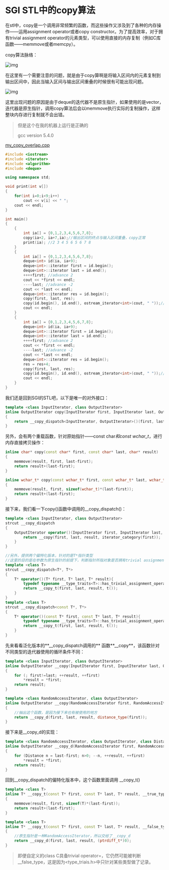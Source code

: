 # SGI STL中的copy算法

在stl中，copy是一个调用非常频繁的函数，而这些操作又涉及到了各种的内存操作——运用assignment operator或者copy constructor。为了提高效率，对于拥有trivial assignment operator的元素类型，可以使用直接的内存复制（例如C库函数——memmove或者memcpy）。

copy算法脉络：

![img](stl_copy_6_2)

在这里有一个需要注意的问题，就是由于copy算啊是将输入区间内的元素复制到输出区间中，因此当输入区间与输出区间重叠的时候很有可能出现问题。

![img](stl_copy_6_3)

这里出现问题的原因是由于deque的迭代器不是原生指针，如果使用的是vector，迭代器是原生指针，调用copy算法后会以memmove执行实际的复制操作，这样整块内存进行复制就不会出错。

> 但是这个在我的机器上运行是正确的
>
> gcc version 5.4.0

[my_copy_overlap.cpp](https://github.com/LucienXian/stl_algorithms/blob/master/algobase/my_copy_overlap.cpp)

```cpp
#include <iostream>
#include <iterator>
#include <algorithm>
#include <deque>

using namespace std;

void print(int v[])
{
    for(int i=0;i<9;i++)
        cout << v[i] << " ";
    cout << endl;
}

int main()
{
    {
        int ia[] = {0,1,2,3,4,5,6,7,8};
        copy(ia+2, ia+7,ia);//输出区间的终点与输入区间重叠，copy正常
        print(ia); //2 3 4 5 6 5 6 7 8
    }
    {
        int ia[] = {0,1,2,3,4,5,6,7,8};
        deque<int> id(ia, ia+9);
        deque<int>::iterator first = id.begin();
        deque<int>::iterator last = id.end();
        ++++first; //advance 2
        cout << *first << endl;
        ----last; //advance -2
        cout << *last << endl;
        deque<int>::iterator res = id.begin();
        copy(first, last, res);
        copy(id.begin(), id.end(), ostream_iterator<int>(cout, " "));//2 3 4 5 6 5 6 7 8
        cout << endl;
    }
    {
        int ia[] = {0,1,2,3,4,5,6,7,8};
        deque<int> id(ia, ia+9);
        deque<int>::iterator first = id.begin();
        deque<int>::iterator last = id.end();
        ++++first; //advance 2
        cout << *first << endl;
        ----last; //advance -2
        cout << *last << endl;
        deque<int>::iterator res = id.begin();
        res = res+4;
        copy(first, last, res);
        copy(id.begin(), id.end(), ostream_iterator<int>(cout, " "));//0 1 2 3 2 3 4 5 6
        cout << endl;
    }
}
```



我们还是回到SGI的STL吧，以下是唯一的对外接口：

```cpp
template <class InputIterator, class OutputIterator>
inline OutputIterator copy(InputIterator first, InputIterator last, OutputIterator result)
{
    return __copy_dispatch<InputIterator, OutputIterator>()(first, last, result);
}
```



另外，会有两个重载函数，针对原始指针——const char*和const wchar_t*，进行内存直接拷贝操作：

```c++
inline char* copy(const char* first, const char* last, char* result)
{
    memmove(result, first, last-first);
    return result+(last-first);
}

inline wchar_t* copy(const wchar_t* first, const wchar_t* last, wchar_t* result)
{
    memmove(result, first, sizeof(wchar_t)*(last-first));
    return result+(last-first);
}
```



接下来，我们看一下copy()函数中调用的__copy_dispatch()：

```c++
template <class InputIterator, class OutputIterator>
strcut __copy_dispatch
{
	OutputIterator operator()(InputIterator first, InputIterator last, OutputIterator result){
		return __copy(first, last, result, iterator_category(first));
	}
}

//另外，提供两个偏特化版本，针对的是T*指针类型
//这里的目的是在参数为原生指针的前提下，判断指针所指对象是否拥有trivial assignment operator，如果是，则直接使用memmove进行内存拷贝，否则，需要调用assignment operator进行复制
template <class T>
strcut __copy_dispatch<T*, T*>
{
	T* operator()(T* first, T* last, T* result){
		typedef typename __type_traits<T>::has_trivial_assignment_operator t;
		return __copy_t(first, last, result, t());
	}
}
template <class T>
strcut __copy_dispatch<const T*, T*>
{
	T* operator()(const T* first, const T* last, T* result){
		typedef typename __type_traits<T>::has_trivial_assignment_operator t;
		return __copy_t(first, last, result, t());
	}
}
```



先来看看泛化版本的**__copy_dispatch调用的** 函数**__copy**，该函数针对不同类型的迭代器使用的循环条件不同：

```cpp
template <class InputIterator, class OutputIterator>
inline OutputIterator __copy(InputIterator first, InputIterator last, OutputIterator result, input_iterator_tag)
{
    for (; first!=last; ++result, ++first)
        *result = *first;
    return result;
}

template <class RandomAccessIterator, class OutputIterator>
inline OutputIterator __copy(RandomAccessIterator first, RandomAccessIterator last, OutputIterator result, random_access_iterator_tag)
{
    //抽出这个函数，是因为接下来也有被使用的地方
    return __copy_d(first, last, result, distance_type(first));
}
```



接下来是__copy_d的实现：

```c++
template <class RandomAccessIterator, class OutputIterator, class Distance>
inline OutputIterator __copy_d(RandomAccessIterator first, RandomAccessIterator last, OutputIterator result, Distance*)
{
    for (Distance n = last-first; n>0; --n, ++result, ++first)
        *result = *first;
    return result;
}
```



回到__copy_dispatch的偏特化版本中，这个函数里面调用 \_\_copy_t()

```c++
template <class T>
inline T* __copy_t(const T* first, const T* last, T* result, __true_type)
{
    memmove(result, first, sizeof(T)*(last-first));
    return result+(last-first);
}

template <class T>
inline T* __copy_t(const T* first, const T* last, T* result, __false_type)
{
    //原生指针是一种RandomAccessIterator，所以交给了__copy_d
    return __copy_d(first, last, result, (ptrdiff_t*)0);
}
```



> 即便自定义的class C具备trivial operator=，它仍然可能被判断__false_type，这是因为<type_triais.h>中只针对某些类型做了记录。

